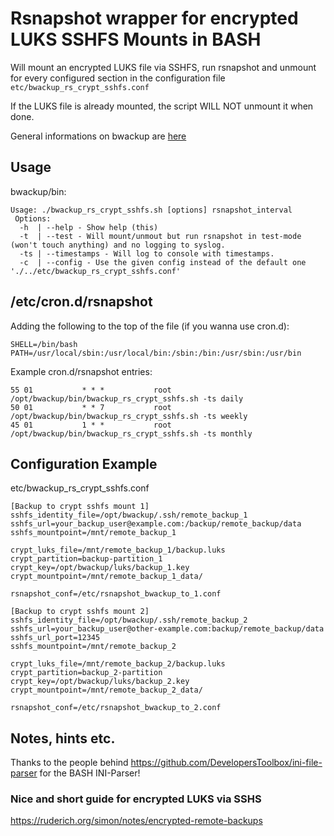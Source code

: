 # Rsnapshot wrapper for encrypted LUKS SSHFS Mounts in BASH

Will mount an encrypted LUKS file via SSHFS, run rsnapshot and unmount for every configured section in the configuration file `etc/bwackup_rs_crypt_sshfs.conf`

If the LUKS file is already mounted, the script WILL NOT unmount it when done.

General informations on bwackup are [here](../README.md)
## Usage

bwackup/bin:

```
Usage: ./bwackup_rs_crypt_sshfs.sh [options] rsnapshot_interval
 Options:
  -h  | --help - Show help (this)
  -t  | --test - Will mount/unmout but run rsnapshot in test-mode (won't touch anything) and no logging to syslog.
  -ts | --timestamps - Will log to console with timestamps.
  -c  | --config - Use the given config instead of the default one './../etc/bwackup_rs_crypt_sshfs.conf'
```

## /etc/cron.d/rsnapshot

Adding the following to the top of the file (if you wanna use cron.d):

```
SHELL=/bin/bash
PATH=/usr/local/sbin:/usr/local/bin:/sbin:/bin:/usr/sbin:/usr/bin
```

Example cron.d/rsnapshot entries:

```
55 01           * * *           root    /opt/bwackup/bin/bwackup_rs_crypt_sshfs.sh -ts daily
50 01           * * 7           root    /opt/bwackup/bin/bwackup_rs_crypt_sshfs.sh -ts weekly
45 01           1 * *           root    /opt/bwackup/bin/bwackup_rs_crypt_sshfs.sh -ts monthly
```

## Configuration Example

etc/bwackup_rs_crypt_sshfs.conf

```
[Backup to crypt sshfs mount 1]
sshfs_identity_file=/opt/bwackup/.ssh/remote_backup_1
sshfs_url=your_backup_user@example.com:/backup/remote_backup/data
sshfs_mountpoint=/mnt/remote_backup_1

crypt_luks_file=/mnt/remote_backup_1/backup.luks
crypt_partition=backup-partition_1
crypt_key=/opt/bwackup/luks/backup_1.key
crypt_mountpoint=/mnt/remote_backup_1_data/

rsnapshot_conf=/etc/rsnapshot_bwackup_to_1.conf

[Backup to crypt sshfs mount 2]
sshfs_identity_file=/opt/bwackup/.ssh/remote_backup_2
sshfs_url=your_backup_user@other-example.com:backup/remote_backup/data
sshfs_url_port=12345
sshfs_mountpoint=/mnt/remote_backup_2

crypt_luks_file=/mnt/remote_backup_2/backup.luks
crypt_partition=backup_2-partition
crypt_key=/opt/bwackup/luks/backup_2.key
crypt_mountpoint=/mnt/remote_backup_2_data/

rsnapshot_conf=/etc/rsnapshot_bwackup_to_2.conf
```

## Notes, hints etc.

Thanks to the people behind https://github.com/DevelopersToolbox/ini-file-parser for the BASH INI-Parser!

### Nice and short guide for encrypted LUKS via SSHS

<https://ruderich.org/simon/notes/encrypted-remote-backups>
